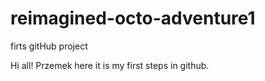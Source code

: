 # reimagined-octo-adventure1
firts gitHub project

Hi all!
Przemek here it is my first steps in github.
